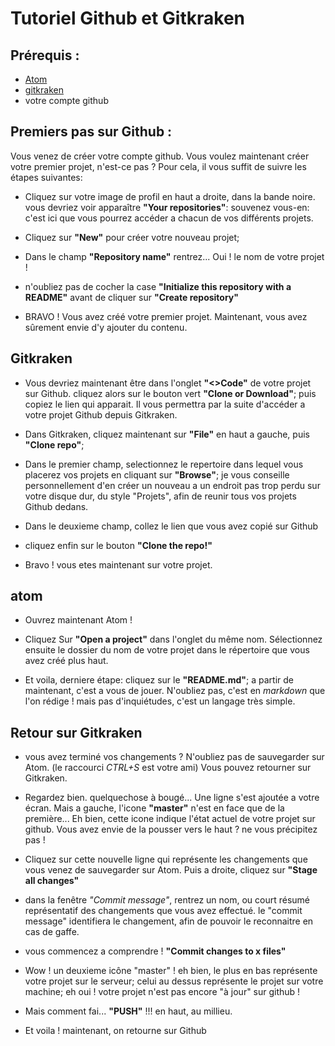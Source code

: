 # Tutoriel Github et Gitkraken

## Prérequis :

- [Atom](https://atom.io/)
- [gitkraken](https://www.gitkraken.com/)
- votre compte github

## Premiers pas sur Github :

Vous venez de créer votre compte github. Vous voulez maintenant créer votre premier projet, n'est-ce pas ? Pour cela, il vous suffit de suivre les étapes suivantes:
- Cliquez sur votre image de profil en haut a droite, dans la bande noire. vous devriez voir apparaître **"Your repositories"**: souvenez vous-en: c'est ici que vous pourrez accéder a chacun de vos différents projets.

- Cliquez sur **"New"** pour créer votre nouveau projet;

- Dans le champ **"Repository name"** rentrez... Oui ! le nom de votre projet !

- n'oubliez pas de cocher la case **"Initialize this repository with a README"** avant de cliquer sur **"Create repository"**

- BRAVO ! Vous avez créé votre premier projet. Maintenant, vous avez sûrement envie d'y ajouter du contenu.

## Gitkraken

- Vous devriez maintenant être dans l'onglet **"<>Code"** de votre projet sur Github. cliquez alors sur le bouton vert **"Clone or Download"**; puis copiez le lien qui apparait.  Il vous permettra par la suite d'accéder a votre projet Github depuis Gitkraken.

- Dans Gitkraken, cliquez maintenant sur **"File"** en haut a gauche, puis **"Clone repo"**;

- Dans le premier champ, selectionnez le repertoire dans lequel vous placerez vos projets en cliquant sur **"Browse"**; je vous conseille personnellement d'en créer un nouveau a un endroit pas trop perdu sur votre disque dur, du style "Projets", afin de reunir tous vos projets Github dedans.

- Dans le deuxieme champ, collez le lien que vous avez copié sur Github

- cliquez enfin sur le bouton **"Clone the repo!"**

- Bravo ! vous etes maintenant sur votre projet.

## atom

- Ouvrez maintenant Atom !

- Cliquez Sur **"Open a project"** dans l'onglet du même nom. Sélectionnez ensuite le dossier du nom de votre projet dans le répertoire que vous avez créé plus haut.

- Et voila, derniere étape: cliquez sur le **"README.md"**; a partir de maintenant, c'est a vous de jouer. N'oubliez pas, c'est en *markdown* que l'on rédige ! mais pas d'inquiétudes, c'est un langage très simple.

## Retour sur Gitkraken

- vous avez terminé vos changements ? N'oubliez pas de sauvegarder sur Atom. (le raccourci *CTRL+S* est votre ami) Vous pouvez retourner sur Gitkraken.

- Regardez bien. quelquechose à bougé... Une ligne s'est ajoutée a votre écran. Mais a gauche, l'icone **"master"** n'est en face que de la première... Eh bien, cette icone indique l'état actuel de votre projet sur github. Vous avez envie de la pousser vers le haut ? ne vous précipitez pas !

- Cliquez sur cette nouvelle ligne qui représente les changements que vous venez de sauvegarder sur Atom. Puis a droite, cliquez sur **"Stage all changes"**

- dans la fenêtre *"Commit message"*, rentrez un nom, ou court résumé représentatif des changements que vous avez effectué. le "commit message" identifiera le changement, afin de pouvoir le reconnaitre en cas de gaffe.

- vous commencez a comprendre ! **"Commit changes to x files"**

- Wow ! un deuxieme icône "master" ! eh bien, le plus en bas représente votre projet sur le serveur; celui au dessus représente le projet sur votre machine; eh oui ! votre projet n'est pas encore "à jour" sur github !

- Mais comment fai... **"PUSH"** !!! en haut, au millieu.

- Et voila ! maintenant, on retourne sur Github
